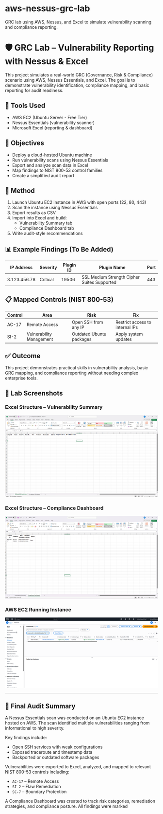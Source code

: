 # aws-nessus-grc-lab
GRC lab using AWS, Nessus, and Excel to simulate vulnerability scanning and compliance reporting.
# 🛡️ GRC Lab – Vulnerability Reporting with Nessus & Excel

This project simulates a real-world GRC (Governance, Risk & Compliance) scenario using AWS, Nessus Essentials, and Excel. The goal is to demonstrate vulnerability identification, compliance mapping, and basic reporting for audit readiness.

## 🔧 Tools Used
- AWS EC2 (Ubuntu Server - Free Tier)
- Nessus Essentials (vulnerability scanner)
- Microsoft Excel (reporting & dashboard)

## 🎯 Objectives
- Deploy a cloud-hosted Ubuntu machine
- Run vulnerability scans using Nessus Essentials
- Export and analyze scan data in Excel
- Map findings to NIST 800-53 control families
- Create a simplified audit report

## 🧪 Method
1. Launch Ubuntu EC2 instance in AWS with open ports (22, 80, 443)
2. Scan the instance using Nessus Essentials
3. Export results as CSV
4. Import into Excel and build:
   - Vulnerability Summary tab
   - Compliance Dashboard tab
5. Write audit-style recommendations

## 📊 Example Findings (To Be Added)
| IP Address | Severity | Plugin ID | Plugin Name | Port |
|------------|----------|-----------|-------------|------|
| 3.123.456.78 | Critical | 19506 | SSL Medium Strength Cipher Suites Supported | 443 |

## 📋 Mapped Controls (NIST 800-53)
| Control | Area | Risk | Fix |
|--------|------|------|-----|
| AC-17 | Remote Access | Open SSH from any IP | Restrict access to internal IPs |
| SI-2 | Vulnerability Management | Outdated Ubuntu packages | Apply system updates |

## ✅ Outcome
This project demonstrates practical skills in vulnerability analysis, basic GRC mapping, and compliance reporting without needing complex enterprise tools.

## 📸 Lab Screenshots

### Excel Structure – Vulnerability Summary
![Excel Summary](screenshots/excel-structure-summary.png)

### Excel Structure – Compliance Dashboard
![Excel Dashboard](screenshots/excel-structure-dashboard.png)

### AWS EC2 Running Instance
![EC2 Instance](screenshots/Running%20Instance.png)

---

## 📝 Final Audit Summary

A Nessus Essentials scan was conducted on an Ubuntu EC2 instance hosted on AWS. The scan identified multiple vulnerabilities ranging from informational to high severity.

Key findings include:
- Open SSH services with weak configurations
- Exposed traceroute and timestamp data
- Backported or outdated software packages

Vulnerabilities were exported to Excel, analyzed, and mapped to relevant NIST 800-53 controls including:
- `AC-17` – Remote Access
- `SI-2` – Flaw Remediation
- `SC-7` – Boundary Protection

A Compliance Dashboard was created to track risk categories, remediation strategies, and compliance posture. All findings were marked
